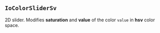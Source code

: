 ## `IoColorSliderSv`

2D slider. Modifies **saturation** and **value** of the color `value` in **hsv** color space.

<io-element-demo element="io-color-slider-sv"
  width="64px" height="64px"
  properties='{"value": "demo:rgba", "horizontal": true}'
  config='{"value": ["io-properties"]}
'></io-element-demo>